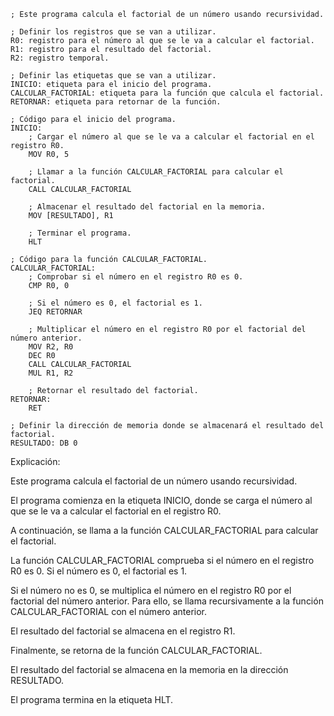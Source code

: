 ```assembly
; Este programa calcula el factorial de un número usando recursividad.

; Definir los registros que se van a utilizar.
R0: registro para el número al que se le va a calcular el factorial.
R1: registro para el resultado del factorial.
R2: registro temporal.

; Definir las etiquetas que se van a utilizar.
INICIO: etiqueta para el inicio del programa.
CALCULAR_FACTORIAL: etiqueta para la función que calcula el factorial.
RETORNAR: etiqueta para retornar de la función.

; Código para el inicio del programa.
INICIO:
    ; Cargar el número al que se le va a calcular el factorial en el registro R0.
    MOV R0, 5

    ; Llamar a la función CALCULAR_FACTORIAL para calcular el factorial.
    CALL CALCULAR_FACTORIAL

    ; Almacenar el resultado del factorial en la memoria.
    MOV [RESULTADO], R1

    ; Terminar el programa.
    HLT

; Código para la función CALCULAR_FACTORIAL.
CALCULAR_FACTORIAL:
    ; Comprobar si el número en el registro R0 es 0.
    CMP R0, 0

    ; Si el número es 0, el factorial es 1.
    JEQ RETORNAR

    ; Multiplicar el número en el registro R0 por el factorial del número anterior.
    MOV R2, R0
    DEC R0
    CALL CALCULAR_FACTORIAL
    MUL R1, R2

    ; Retornar el resultado del factorial.
RETORNAR:
    RET

; Definir la dirección de memoria donde se almacenará el resultado del factorial.
RESULTADO: DB 0
```

Explicación:

Este programa calcula el factorial de un número usando recursividad.

El programa comienza en la etiqueta INICIO, donde se carga el número al que se le va a calcular el factorial en el registro R0.

A continuación, se llama a la función CALCULAR_FACTORIAL para calcular el factorial.

La función CALCULAR_FACTORIAL comprueba si el número en el registro R0 es 0. Si el número es 0, el factorial es 1.

Si el número no es 0, se multiplica el número en el registro R0 por el factorial del número anterior. Para ello, se llama recursivamente a la función CALCULAR_FACTORIAL con el número anterior.

El resultado del factorial se almacena en el registro R1.

Finalmente, se retorna de la función CALCULAR_FACTORIAL.

El resultado del factorial se almacena en la memoria en la dirección RESULTADO.

El programa termina en la etiqueta HLT.
